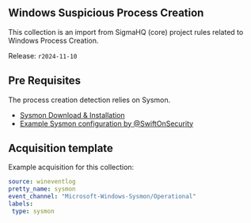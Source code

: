 ## Windows Suspicious Process Creation

This collection is an import from SigmaHQ (core) project rules related to Windows Process Creation.

Release: `r2024-11-10`

## Pre Requisites

The process creation detection relies on Sysmon.

 - [Sysmon Download & Installation](https://learn.microsoft.com/en-us/sysinternals/downloads/sysmon)
 - [Example Sysmon configuration by @SwiftOnSecurity](https://github.com/SwiftOnSecurity/sysmon-config)

## Acquisition template

Example acquisition for this collection:

```yaml
source: wineventlog
pretty_name: sysmon
event_channel: "Microsoft-Windows-Sysmon/Operational"
labels:
 type: sysmon
```

